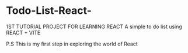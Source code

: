 # Todo-List-React-
1ST TUTORIAL PROJECT FOR LEARNING REACT
A simple to do list using REACT + VITE

P.S
This is my first step in exploring the world of React
